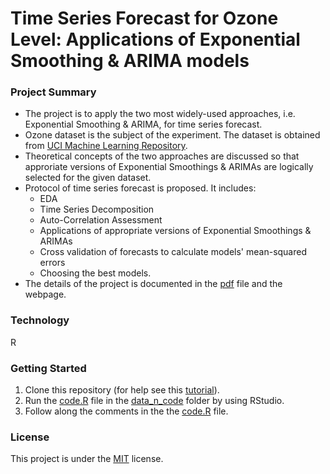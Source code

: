 # Time Series Forecast for Ozone Level: Applications of Exponential Smoothing & ARIMA models

### Project Summary
* The project is to apply the two most widely-used approaches, i.e. Exponential Smoothing & ARIMA, for time series forecast.
* Ozone dataset is the subject of the experiment. The dataset is obtained from [UCI Machine Learning Repository](http://archive.ics.uci.edu/ml/datasets/Ozone+Level+Detection).
* Theoretical concepts of the two approaches are discussed so that approriate versions of Exponential Smoothings & ARIMAs are logically selected for the given dataset. 
* Protocol of time series forecast is proposed. It includes:
  * EDA 
  * Time Series Decomposition 
  * Auto-Correlation Assessment 
  * Applications of appropriate versions of Exponential Smoothings & ARIMAs
  * Cross validation of forecasts to calculate models' mean-squared errors
  * Choosing the best models.
* The details of the project is documented in the [pdf](https://github.com/dukele35/time_series1/blob/master/report_timeseries1.pdf) file and the webpage.

### Technology
R

### Getting Started
1. Clone this repository (for help see this [tutorial](https://help.github.com/articles/cloning-a-repository/)).
2. Run the [code.R](https://github.com/dukele35/time_series1/blob/master/data_n_code/code.R) file in the [data_n_code](https://github.com/dukele35/time_series1/tree/master/data_n_code) folder by using RStudio. 
3. Follow along the comments in the the [code.R](https://github.com/dukele35/time_series1/blob/master/data_n_code/code.R) file.

### License
This project is under the [MIT](https://github.com/dukele35/time_series1/blob/master/LICENSE) license. 
